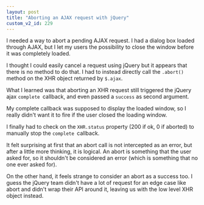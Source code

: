 ```yaml
---
layout: post
title: "Aborting an AJAX request with jQuery"
custom_v2_id: 229
---
```


<p>I needed a way to abort a pending AJAX request. I had a dialog box loaded through AJAX, but I let my users the possibility to close the window before it was completely loaded.</p>
<p>I thought I could easily cancel a request using jQuery but it appears that there is no method to do that. I had to instead directly call the <code>.abort()</code> method on the XHR object returned by <code>$.ajax</code>.</p>
<p>What I learned was that aborting an XHR request still triggered the jQuery ajax <code>complete </code>callback, and even passed a <code>success</code> as second argument.</p>
<p>My complete callback was supposed to display the loaded window, so I really didn't want it to fire if the user closed the loading window.</p>
<p>I finally had to check on the <code>XHR.status</code> property (200 if ok, 0 if aborted) to manually stop the <code>complete </code>callback.</p>
<p>It felt surprising at first that an abort call is not intercepted as an error, but after a little more thinking, it is logical. An abort is something that the user asked for, so it shouldn't be considered an error (which is something that no one ever asked for).</p>
<p>On the other hand, it feels strange to consider an abort as a success too. I guess the jQuery team didn't have a lot of request for an edge case like abort and didn't wrap their API around it, leaving us with the low level XHR object instead.</p>
